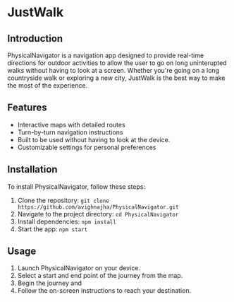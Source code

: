 # JustWalk

## Introduction
PhysicalNavigator is a navigation app designed to provide real-time directions for outdoor activities to allow the user to go on long uninterupted walks without having to look at a screen. Whether you're going on a long countryside walk or exploring a new city, JustWalk is the best way to make the most of the experience.

## Features
- Interactive maps with detailed routes
- Turn-by-turn navigation instructions
- Built to be used without having to look at the device.
- Customizable settings for personal preferences

## Installation
To install PhysicalNavigator, follow these steps:

1. Clone the repository: `git clone https://github.com/avighnajha/PhysicalNavigator.git`
2. Navigate to the project directory: `cd PhysicalNavigator`
3. Install dependencies: `npm install`
4. Start the app: `npm start`

## Usage
1. Launch PhysicalNavigator on your device.
2. Select a start and end point of the journey from the map.
3. Begin the journey and 
4. Follow the on-screen instructions to reach your destination.
